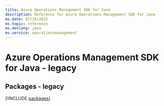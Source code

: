 ```yaml
---
title: Azure Operations Management SDK for Java
description: Reference for Azure Operations Management SDK for Java
ms.date: 07/18/2025
ms.topic: reference
ms.devlang: java
ms.service: operationsmanagement
---
```

# Azure Operations Management SDK for Java - legacy
## Packages - legacy
[!INCLUDE [packages](operations-management-index.md)]